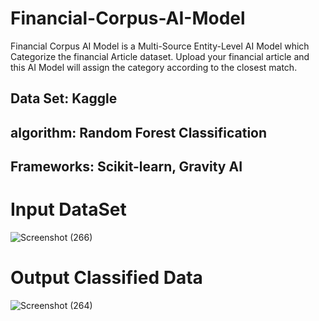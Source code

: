 # Financial-Corpus-AI-Model
Financial Corpus AI Model is a Multi-Source Entity-Level AI Model which Categorize the financial Article dataset.
Upload your financial article and this AI Model will assign the category according to the closest match.

## Data Set: Kaggle
## algorithm: Random Forest Classification
## Frameworks: Scikit-learn, Gravity AI

# Input DataSet
![Screenshot (266)](https://github.com/Shravani-CV/Financial-Corpus-AI-Model/assets/145748032/1a21cd68-e0f3-4fdd-865d-490f522ec5e5)

# Output Classified Data
![Screenshot (264)](https://github.com/Shravani-CV/Financial-Corpus-AI-Model/assets/145748032/1e1caead-66c9-4a41-b52e-89803a158f75)
